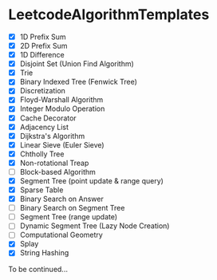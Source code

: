 # LeetcodeAlgorithmTemplates

- [x] 1D Prefix Sum
- [x] 2D Prefix Sum
- [x] 1D Difference
- [x] Disjoint Set (Union Find Algorithm)
- [x] Trie
- [x] Binary Indexed Tree (Fenwick Tree)
- [x] Discretization
- [x] Floyd-Warshall Algorithm
- [x] Integer Modulo Operation
- [x] Cache Decorator
- [x] Adjacency List
- [x] Dijkstra's Algorithm
- [x] Linear Sieve (Euler Sieve)
- [x] Chtholly Tree
- [x] Non-rotational Treap
- [ ] Block-based Algorithm
- [x] Segment Tree (point update & range query)
- [x] Sparse Table
- [x] Binary Search on Answer
- [ ] Binary Search on Segment Tree
- [ ] Segment Tree (range update)
- [ ] Dynamic Segment Tree (Lazy Node Creation)
- [ ] Computational Geometry
- [x] Splay
- [x] String Hashing

To be continued...
